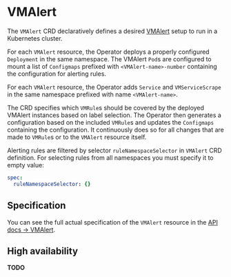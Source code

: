 # VMAlert

The `VMAlert` CRD declaratively defines a desired [VMAlert](https://github.com/VictoriaMetrics/VictoriaMetrics/tree/master/app/vmalert)
setup to run in a Kubernetes cluster.

For each `VMAlert` resource, the Operator deploys a properly configured `Deployment` in the same namespace.
The VMAlert `Pod`s are configured to mount a list of `Configmaps` prefixed with `<VMAlert-name>-number` containing
the configuration for alerting rules.

For each `VMAlert` resource, the Operator adds `Service` and `VMServiceScrape` in the same namespace prefixed with
name `<VMAlert-name>`.

The CRD specifies which `VMRule`s should be covered by the deployed VMAlert instances based on label selection.
The Operator then generates a configuration based on the included `VMRule`s and updates the `Configmaps` containing
the configuration. It continuously does so for all changes that are made to `VMRule`s or to the `VMAlert` resource itself.

Alerting rules are filtered by selector `ruleNamespaceSelector` in `VMAlert` CRD definition. For selecting rules from all
namespaces you must specify it to empty value:

```yaml
spec:
  ruleNamespaceSelector: {}
```

## Specification

You can see the full actual specification of the `VMAlert` resource in the [API docs -> VMAlert](https://docs.victoriametrics.com/vmoperator/api.html#vmalert).

## High availability

**TODO**
